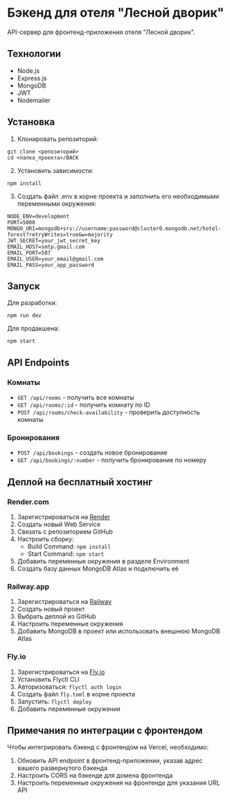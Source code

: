 # Бэкенд для отеля "Лесной дворик"

API-сервер для фронтенд-приложения отеля "Лесной дворик".

## Технологии

- Node.js
- Express.js
- MongoDB
- JWT
- Nodemailer

## Установка

1. Клонировать репозиторий:
```
git clone <репозиторий>
cd <папка_проекта>/BACK
```

2. Установить зависимости:
```
npm install
```

3. Создать файл .env в корне проекта и заполнить его необходимыми переменными окружения:
```
NODE_ENV=development
PORT=5000
MONGO_URI=mongodb+srv://username:password@cluster0.mongodb.net/hotel-forest?retryWrites=true&w=majority
JWT_SECRET=your_jwt_secret_key
EMAIL_HOST=smtp.gmail.com
EMAIL_PORT=587
EMAIL_USER=your_email@gmail.com
EMAIL_PASS=your_app_password
```

## Запуск

Для разработки:
```
npm run dev
```

Для продакшена:
```
npm start
```

## API Endpoints

### Комнаты
- `GET /api/rooms` - получить все комнаты
- `GET /api/rooms/:id` - получить комнату по ID
- `POST /api/rooms/check-availability` - проверить доступность комнаты

### Бронирования
- `POST /api/bookings` - создать новое бронирование
- `GET /api/bookings/:number` - получить бронирование по номеру

## Деплой на бесплатный хостинг

### Render.com
1. Зарегистрироваться на [Render](https://render.com/)
2. Создать новый Web Service
3. Связать с репозиторием GitHub
4. Настроить сборку:
   - Build Command: `npm install`
   - Start Command: `npm start`
5. Добавить переменные окружения в разделе Environment
6. Создать базу данных MongoDB Atlas и подключить её

### Railway.app
1. Зарегистрироваться на [Railway](https://railway.app/)
2. Создать новый проект
3. Выбрать деплой из GitHub
4. Настроить переменные окружения
5. Добавить MongoDB в проект или использовать внешнюю MongoDB Atlas

### Fly.io
1. Зарегистрироваться на [Fly.io](https://fly.io/)
2. Установить Flyctl CLI
3. Авторизоваться: `flyctl auth login`
4. Создать файл `fly.toml` в корне проекта
5. Запустить: `flyctl deploy`
6. Добавить переменные окружения

## Примечания по интеграции с фронтендом

Чтобы интегрировать бэкенд с фронтендом на Vercel, необходимо:

1. Обновить API endpoint в фронтенд-приложении, указав адрес вашего развернутого бэкенда
2. Настроить CORS на бэкенде для домена фронтенда
3. Настроить переменные окружения на фронтенде для указания URL API 